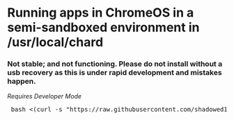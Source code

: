 # Running apps in ChromeOS in a semi-sandboxed environment in /usr/local/chard <br>
### Not stable; and not functioning. Please do not install without a usb recovery as this is under rapid development and mistakes happen.   <br>
*Requires Developer Mode* <br>

<pre> bash <(curl -s "https://raw.githubusercontent.com/shadowed1/Chard/main/Chard_Installer?$(date +%s)") </pre>
